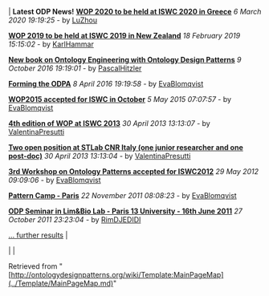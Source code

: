 | 
__Latest ODP News!__
 __[WOP 2020 to be held at ISWC 2020 in Greece](../Odp/News/19.md "http://ontologydesignpatterns.org/wiki/Odp:News/19")__
_6 March 2020 19:19:25_ - by [LuZhou](../User/LuZhou.md "User:LuZhou")

 __[WOP 2019 to be held at ISWC 2019 in New Zealand](../Odp/News/18.md "http://ontologydesignpatterns.org/wiki/Odp:News/18")__
_18 February 2019 15:15:02_ - by [KarlHammar](../User/KarlHammar.md "User:KarlHammar")

 __[New book on Ontology Engineering with Ontology Design Patterns](../Odp/News/17.md "http://ontologydesignpatterns.org/wiki/Odp:News/17")__
_9 October 2016 19:19:01_ - by [PascalHitzler](../User/PascalHitzler.md "User:PascalHitzler")

 __[Forming the ODPA](../Odp/News/16.md "http://ontologydesignpatterns.org/wiki/Odp:News/16")__
_8 April 2016 19:19:58_ - by [EvaBlomqvist](../User/EvaBlomqvist.md "User:EvaBlomqvist")

 __[WOP2015 accepted for ISWC in October](../Odp/News/15.md "http://ontologydesignpatterns.org/wiki/Odp:News/15")__
_5 May 2015 07:07:57_ - by [EvaBlomqvist](../User/EvaBlomqvist.md "User:EvaBlomqvist")

 __[4th edition of WOP at ISWC 2013](../Odp/News/14.md "http://ontologydesignpatterns.org/wiki/Odp:News/14")__
_30 April 2013 13:13:07_ - by [ValentinaPresutti](../User/ValentinaPresutti.md "User:ValentinaPresutti")

 __[Two open position at STLab CNR Italy (one junior researcher and one post-doc)](../Odp/News/13.md "http://ontologydesignpatterns.org/wiki/Odp:News/13")__
_30 April 2013 13:13:04_ - by [ValentinaPresutti](../User/ValentinaPresutti.md "User:ValentinaPresutti")

 __[3rd Workshop on Ontology Patterns accepted for ISWC2012](../Odp/News/12.md "http://ontologydesignpatterns.org/wiki/Odp:News/12")__
_29 May 2012 09:09:06_ - by [EvaBlomqvist](../User/EvaBlomqvist.md "User:EvaBlomqvist")

 __[Pattern Camp - Paris](../Odp/News/11.md "http://ontologydesignpatterns.org/wiki/Odp:News/11")__
_22 November 2011 08:08:23_ - by [EvaBlomqvist](../User/EvaBlomqvist.md "User:EvaBlomqvist")

 __[ODP Seminar in Lim&Bio Lab - Paris 13 University - 16th June 2011](../Odp/News/10.md "http://ontologydesignpatterns.org/wiki/Odp:News/10")__
_27 October 2011 23:23:04_ - by [RimDJEDIDI](../User/RimDJEDIDI.md "User:RimDJEDIDI")

 [… further results](http://ontologydesignpatterns.org/wiki/Special:Ask/-5B-5BCategory:ODPNews-5D-5D/-3FTitle/-3FCreationDate/-3FSubmittedBy/sort%3DCreationDate/order%3DDESC/format%3Dtemplate/template%3DNews-20row/link%3Dnone "Special:Ask/-5B-5BCategory:ODPNews-5D-5D/-3FTitle/-3FCreationDate/-3FSubmittedBy/sort=CreationDate/order=DESC/format=template/template=News-20row/link=none")
 |
  




  |  |


Retrieved from "[http://ontologydesignpatterns.org/wiki/Template:MainPageMap](../Template/MainPageMap.md)"